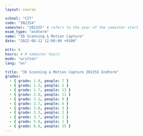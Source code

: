 ```yaml
---
layout: course

school: "CIT"
code: "IN2354"
semester: "2022SS" # refers to the year of the semester start
exam_type: "endterm"
name: "3D Scanning & Motion Capture"
date: "2022-08-12 12:00:00 +0100"

ects: 6
hours: 4 # semester hours
mode: "written"
lang: "en"

title: "3D Scanning & Motion Capture 2022SS Endterm"
grades:
  - { grade: 1.0, people: 7 }
  - { grade: 1.3, people: 2 }
  - { grade: 1.7, people: 13 }
  - { grade: 2.0, people: 11 }
  - { grade: 2.3, people: 9 }
  - { grade: 2.7, people: 6 }
  - { grade: 3.0, people: 3 }
  - { grade: 3.3, people: 2 }
  - { grade: 3.7, people: 1 }
  - { grade: 5.0, people: 1 }
  - { grade: 6.0, people: 25 }
---
```



